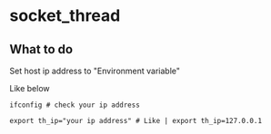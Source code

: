 # socket_thread

## What to do 

Set host ip address to "Environment variable"

Like below

```
ifconfig # check your ip address

export th_ip="your ip address" # Like | export th_ip=127.0.0.1
```
